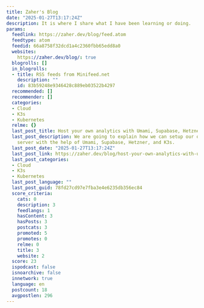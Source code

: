 ```yaml
---
title: Zaher's Blog
date: "2025-01-27T13:17:24Z"
description: It is where I share what I have been learning or doing.
params:
  feedlink: https://zaher.dev/blog/feed.atom
  feedtype: atom
  feedid: 66a8758f32dcd1a4c2360fbb65edd8a0
  websites:
    https://zaher.dev/blog/: true
  blogrolls: []
  in_blogrolls:
  - title: RSS feeds from Minifeed.net
    description: ""
    id: 83b59248e9346428c889eb03522b4297
  recommended: []
  recommender: []
  categories:
  - Cloud
  - K3s
  - Kubernetes
  relme: {}
  last_post_title: Host your own analytics with Umami, Supabase, Hetzner and K3s
  last_post_description: We are going to explain how we can setup our own analytic
    server with the help of Umami, Supabase, Hetzner, and K3s.
  last_post_date: "2025-01-27T13:17:24Z"
  last_post_link: https://zaher.dev/blog/host-your-own-analytics-with-umami-supabase-and-k3s
  last_post_categories:
  - Cloud
  - K3s
  - Kubernetes
  last_post_language: ""
  last_post_guid: 78fd27cd97e7fba3e4e6235db356ec84
  score_criteria:
    cats: 0
    description: 3
    feedlangs: 1
    hasContent: 3
    hasPosts: 3
    postcats: 3
    promoted: 5
    promotes: 0
    relme: 0
    title: 3
    website: 2
  score: 23
  ispodcast: false
  isnoarchive: false
  innetwork: true
  language: en
  postcount: 18
  avgpostlen: 296
---
```

